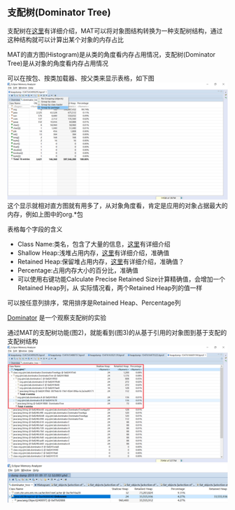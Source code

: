 ## 支配树(Dominator Tree)

支配树在[这里](../../概念/README.md)有详细介绍，MAT可以将对象图结构转换为一种支配树结构，通过这种结构就可以计算出某个对象的内存占比

MAT的直方图(Histogram)是从类的角度看内存占用情况，支配树(Dominator Tree)是从对象的角度看内存占用情况

可以在按包、按类加载器、按父类来显示表格，如下图
![Dominator Tree](./1.png)
这个显示就相对直方图就有用多了，从对象角度看，肯定是应用的对象占据最大的内存，例如上图中的org.*包

表格每个字段的含义
* Class Name:类名，包含了大量的信息，[这里](../README.md)有详细介绍
* Shallow Heap:浅堆占用内存，[这里](../../概念/README.md)有详细介绍，准确值
* Retained Heap:保留堆占用内存，[这里](../../概念/README.md)有详细介绍，准确值？
* Percentage:占用内存大小的百分比，准确值
* 可以使用右键功能Calculate Precise Retained Size计算精确值，会增加一个Retained Heap列，从
实际情况看，两个Retained Heap列的值一样

可以按任意列排序，常用排序是Retained Heap、Percentage列

[Dominator](https://github.com/wenger66/java-lab/tree/master/dominator) 是一个观察支配树的实验

通过MAT的支配树功能(图2)，就能看到(图3)的从基于引用的对象图到基于支配的支配树结构
![Dominator Tree](./2.png)
![Dominator Tree](../../概念/3.png)
